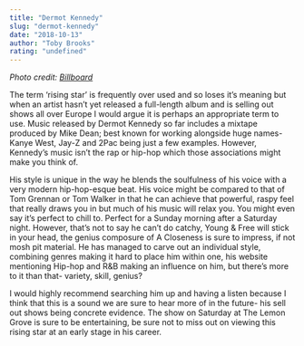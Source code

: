 ```yaml
---
title: "Dermot Kennedy"
slug: "dermot-kennedy"
date: "2018-10-13"
author: "Toby Brooks"
rating: "undefined"
---
```


_Photo credit: [Billboard](https://www.billboard.com/articles/columns/rock/8459079/dermot-kennedy-glory-live-in-dublin-video)_

The term ‘rising star’ is frequently over used and so loses it’s meaning but when an artist hasn’t yet released a full-length album and is selling out shows all over Europe I would argue it is perhaps an appropriate term to use. Music released by Dermot Kennedy so far includes a mixtape produced by Mike Dean; best known for working alongside huge names- Kanye West, Jay-Z and 2Pac being just a few examples. However, Kennedy’s music isn’t the rap or hip-hop which those associations might make you think of.

His style is unique in the way he blends the soulfulness of his voice with a very modern hip-hop-esque beat. His voice might be compared to that of Tom Grennan or Tom Walker in that he can achieve that powerful, raspy feel that really draws you in but much of his music will relax you. You might even say it’s perfect to chill to. Perfect for a Sunday morning after a Saturday night. However, that’s not to say he can’t do catchy, Young & Free will stick in your head, the genius composure of A Closeness is sure to impress, if not mosh pit material. He has managed to carve out an individual style, combining genres making it hard to place him within one, his website mentioning Hip-hop and R&B making an influence on him, but there’s more to it than that- variety, skill, genius?

I would highly recommend searching him up and having a listen because I think that this is a sound we are sure to hear more of in the future- his sell out shows being concrete evidence. The show on Saturday at The Lemon Grove is sure to be entertaining, be sure not to miss out on viewing this rising star at an early stage in his career.
